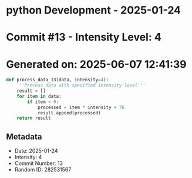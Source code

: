 ﻿# python Development - 2025-01-24
# Commit #13 - Intensity Level: 4
# Generated on: 2025-06-07 12:41:39
```python
def process_data_13(data, intensity=4):
    '''Process data with specified intensity level'''
    result = []
    for item in data:
        if item > 0:
            processed = item * intensity + 76
            result.append(processed)
    return result
```
## Metadata
- Date: 2025-01-24
- Intensity: 4
- Commit Number: 13
- Random ID: 282531567
